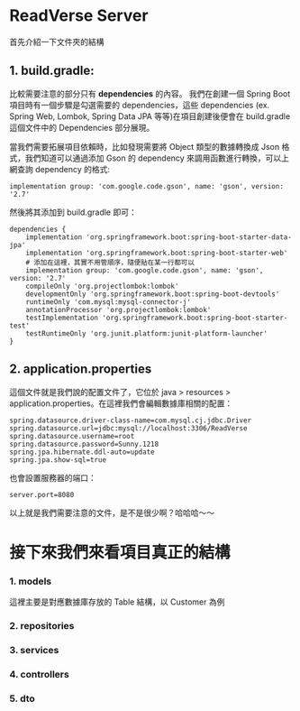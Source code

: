 # ReadVerse Server
首先介紹一下文件夾的結構
## 1. build.gradle: 
比較需要注意的部分只有 **dependencies** 的內容。
我們在創建一個 Spring Boot 項目時有一個步驟是勾選需要的 dependencies，這些 dependencies (ex. Spring Web, Lombok, Spring Data JPA 等等)在項目創建後便會在 build.gradle 這個文件中的 Dependencies 部分展現。

當我們需要拓展項目依賴時，比如發現需要將 Object 類型的數據轉換成 Json 格式，我們知道可以通過添加 Gson 的 dependency 來調用函數進行轉換，可以上網查詢 dependency 的格式:
~~~ 
implementation group: 'com.google.code.gson', name: 'gson', version: '2.7'
~~~
然後將其添加到 build.gradle 即可：
~~~
dependencies {
	implementation 'org.springframework.boot:spring-boot-starter-data-jpa'
	implementation 'org.springframework.boot:spring-boot-starter-web'
	# 添加在這裡，其實不用管順序，隨便貼在某一行都可以
	implementation group: 'com.google.code.gson', name: 'gson', version: '2.7'
	compileOnly 'org.projectlombok:lombok'
	developmentOnly 'org.springframework.boot:spring-boot-devtools'
	runtimeOnly 'com.mysql:mysql-connector-j'
	annotationProcessor 'org.projectlombok:lombok'
	testImplementation 'org.springframework.boot:spring-boot-starter-test'
	testRuntimeOnly 'org.junit.platform:junit-platform-launcher'
}
~~~
## 2. application.properties
這個文件就是我們說的配置文件了，它位於 java > resources > application.properties。在這裡我們會編輯數據庫相關的配置：
~~~
spring.datasource.driver-class-name=com.mysql.cj.jdbc.Driver
spring.datasource.url=jdbc:mysql://localhost:3306/ReadVerse
spring.datasource.username=root
spring.datasource.password=Sunny.1218
spring.jpa.hibernate.ddl-auto=update
spring.jpa.show-sql=true
~~~
也會設置服務器的端口：
~~~
server.port=8080
~~~
以上就是我們需要注意的文件，是不是很少啊？哈哈哈～～
# 接下來我們來看項目真正的結構
### 1. models
這裡主要是對應數據庫存放的 Table 結構，以 Customer 為例
### 2. repositories
### 3. services
### 4. controllers
### 5. dto

